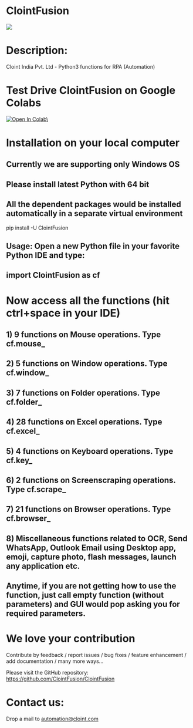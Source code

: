 # ClointFusion

<img src="https://1.bp.blogspot.com/-bsjlUEdJ35M/X1Wqcpfu9lI/AAAAAAAAAQw/8VKgirD4Uvcgdse3UiAYM1Ci9HbKSGtvwCLcBGAsYHQ/s122/Splash.png">

# Description: 
Cloint India Pvt. Ltd - Python3 functions for RPA (Automation)

# Test Drive ClointFusion on Google Colabs
<a href="https://colab.research.google.com/github/ClointFusion/ClointFusion/blob/master/ClointFusion_Labs.ipynb" target="_blank"><img src="https://colab.research.google.com/assets/colab-badge.svg" alt="Open In Colab\"/></a>

# Installation on your local computer
## Currently we are supporting only Windows OS
## Please install latest Python with 64 bit
## All the dependent packages would be installed automatically in a separate virtual environment
pip install -U ClointFusion

## Usage: Open a new Python file in your favorite Python IDE and type:
## import ClointFusion as cf

# Now access all the functions (hit ctrl+space in your IDE)

## 1) 9 functions on Mouse operations. Type cf.mouse_ 

## 2) 5 functions on Window operations. Type cf.window_ 

## 3) 7 functions on Folder operations. Type cf.folder_ 

## 4) 28 functions on Excel operations. Type cf.excel_ 

## 5) 4 functions on Keyboard operations. Type cf.key_

## 6) 2 functions on Screenscraping operations. Type cf.scrape_

## 7) 21 functions on Browser operations. Type cf.browser_

## 8) Miscellaneous functions related to OCR, Send WhatsApp, Outlook Email using Desktop app, emoji, capture photo, flash messages, launch any application etc.

## Anytime, if you are not getting how to use the function, just call empty function (without parameters) and GUI would pop asking you for required parameters.

# We love your contribution
Contribute by feedback / report issues / bug fixes / feature enhancement / add documentation / many more ways...

Please visit the GitHub repository: https://github.com/ClointFusion/ClointFusion

# Contact us: 
Drop a mail to automation@cloint.com